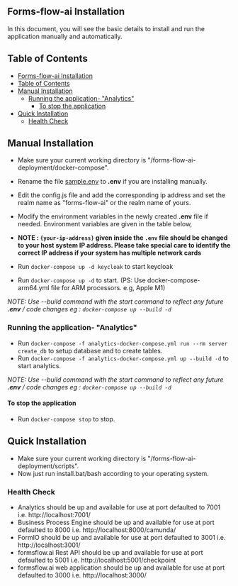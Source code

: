 ## Forms-flow-ai Installation

In this document, you will see the basic details to install and run the application manually and automatically.

## Table of Contents
- [Forms-flow-ai Installation](#forms-flow-ai-installation)
- [Table of Contents](#table-of-contents)
- [Manual Installation](#manual-installation)
  - [Running the application- "Analytics"](#running-the-application--analytics)
    - [To stop the application](#to-stop-the-application)
- [Quick Installation](#quick-installation)
  - [Health Check](#health-check)

   
## Manual Installation

* Make sure your current working directory is "/forms-flow-ai-deployment/docker-compose".
* Rename the file [sample.env](./sample.env) to **.env** if you are installing manually.
* Edit the config.js file and add the corresponding ip address and set the realm name as "forms-flow-ai" or the realm name of yours.
* Modify the environment variables in the newly created **.env** file if needed. Environment variables are given in the table below,
* **NOTE : `{your-ip-address}` given inside the `.env` file should be changed to your host system IP address. Please take special care to identify the correct IP address if your system has multiple network cards**

* Run `docker-compose up -d keycloak` to start keycloak  
* Run `docker-compose up -d` to start. (PS: Use docker-compose-arm64.yml file for ARM processors. e.g, Apple M1) 
                   
*NOTE: Use --build command with the start command to reflect any future **.env** / code changes eg : `docker-compose up --build -d`*


### Running the application- "Analytics"

* Run `docker-compose -f analytics-docker-compose.yml run --rm server create_db` to setup database and to create tables.
* Run `docker-compose -f analytics-docker-compose.yml up --build -d` to start analytics.
   
*NOTE: Use --build command with the start command to reflect any future **.env** / code changes eg : `docker-compose up --build -d`*

#### To stop the application

* Run `docker-compose stop` to stop.


## Quick Installation

* Make sure your current working directory is "/forms-flow-ai-deployment/scripts".
* Now just run install.bat/bash according to your operating system.
  
### Health Check
* Analytics should be up and available for use at port defaulted to 7001 i.e. http://localhost:7001/
* Business Process Engine should be up and available for use at port defaulted to 8000 i.e. http://localhost:8000/camunda/
* FormIO should be up and available for use at port defaulted to 3001 i.e. http://localhost:3001/
* formsflow.ai Rest API should be up and available for use at port defaulted to 5001 i.e. http://localhost:5001/checkpoint
* formsflow.ai web application should be up and available for use at port defaulted to 3000 i.e. http://localhost:3000/


